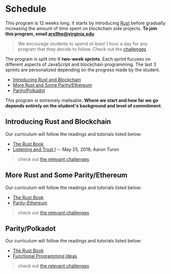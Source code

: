 # Schedule <a name="schedule"></a>

This program is 12 weeks long. It starts by introducing [Rust](https://paritytech.io/why-rust/) before gradually increasing the amount of time spent on blockchain side projects. **To join this program, email ars9he@virginia.edu**

> We encourage students to spend *at least* 1 hour a day for any program that they decide to follow.
> Check out the [challenges](challenge.md)

The program is split into 6 **two-week sprints**. Each sprint focuses on different aspects of JavaScript and blockchain programming. The last 3 sprints are personalized depending on the progress made by the student.
* [Introducing Rust and Blockchain](#sprint1)
* [More Rust and Some Parity/Ethereum](#sprint2)
* [Parity/Polkadot](#sprint3)

This program is extremely malleable. **Where we start and how far we go depends entirely on the student's background and level of commitment**.

## Introducing Rust and Blockchain <a name="sprint1"></a>
Our curriculum will follow the readings and tutorials listed below:
* [The Rust Book](https://doc.rust-lang.org/book/)
* [Listening and Trust I](http://aturon.github.io/2018/05/25/listening-part-1/) -- May 25, 2018; Aaron Turon

> check out [the relevant challenges](challenges.md#shortblockchain)

## More Rust and Some Parity/Ethereum <a name="sprint2"></a>
Our curriculum will follow the readings and tutorials listed below:
* [The Rust Book](https://doc.rust-lang.org/book/)
* [Parity-Ethereum](https://github.com/paritytech/parity-ethereum)

> check out [the relevant challenges](challenges.md#substrate)

## Parity/Polkadot <a name="sprint3"></a>
Our curriculum will follow the readings and tutorials listed below:
* [The Rust Book](https://doc.rust-lang.org/book/)
* [Functional Programming Ideas](https://radiopublic.com/new-rustacean-learning-the-rust-p-6NVKA6/ep/s1!13800)

> check out [the relevant challenges](challenges.md#grin)